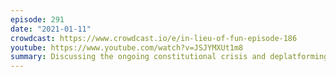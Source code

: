 ```yaml
---
episode: 291
date: "2021-01-11"
crowdcast: https://www.crowdcast.io/e/in-lieu-of-fun-episode-186
youtube: https://www.youtube.com/watch?v=JSJYMXUt1m8
summary: Discussing the ongoing constitutional crisis and deplatforming events
---
```


